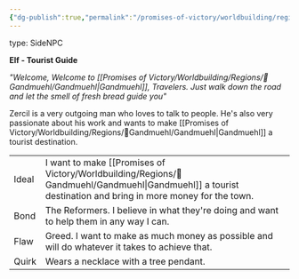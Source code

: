 ```yaml
---
{"dg-publish":true,"permalink":"/promises-of-victory/worldbuilding/regions/gandmuehl/zercil-berwood/","title":"Zercil Berwood","noteIcon":"SideNPC","created":"2023-01-25T02:26:53.847+01:00","updated":"2023-04-10T21:47:32.643+02:00"}
---
```


type: SideNPC

**Elf - Tourist Guide**

_"Welcome, Welcome to [[Promises of Victory/Worldbuilding/Regions/🏰Gandmuehl/Gandmuehl\|Gandmuehl]], Travelers. Just walk down the road and let the smell of fresh bread guide you"_

Zercil is a very outgoing man who loves to talk to people. He's also very passionate about his work and wants to make [[Promises of Victory/Worldbuilding/Regions/🏰Gandmuehl/Gandmuehl\|Gandmuehl]] a tourist destination.

|       |                                                                                                |
| -- | - |
| Ideal | I want to make [[Promises of Victory/Worldbuilding/Regions/🏰Gandmuehl/Gandmuehl\|Gandmuehl]] a tourist destination and bring in more money for the town.            |
| Bond  | The Reformers. I believe in what they're doing and want to help them in any way I can.         |
| Flaw  | Greed. I want to make as much money as possible and will do whatever it takes to achieve that. |
| Quirk | Wears a necklace with a tree pendant.                                                          |

